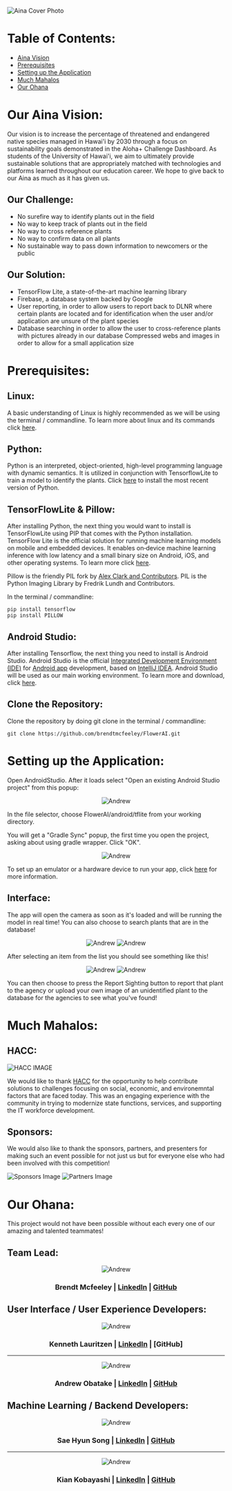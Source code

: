 ![Aina Cover Photo](ainaCoverImage.png)

# Table of Contents:
* [Aina Vision](#out-aina-vision)
* [Prerequisites](#prerequisites)
* [Setting up the Application](#setting-up-the-application)
* [Much Mahalos](#much-mahalos)
* [Our Ohana](#our-ohana)

# Our Aina Vision:
Our vision is to increase the percentage of threatened and endangered native species managed in Hawai'i by 2030 through a focus on sustainability goals demonstrated in the Aloha+ Challenge Dashboard. As students of the University of Hawai'i, we aim to ultimately provide sustainable solutions that are appropriately matched with technologies and platforms learned throughout our education career. We hope to give back to our Aina as much as it has given us.

## Our Challenge:

* No surefire way to identify plants out in the field
* No way to keep track of plants out in the field
* No way to cross reference plants
* No way to confirm data on all plants
* No sustainable way to pass down information to newcomers or the public

## Our Solution:

* TensorFlow Lite, a state-of-the-art machine learning library
* Firebase, a database system backed by Google
* User reporting, in order to allow users to report back to DLNR where certain plants are located and for identification when the user and/or application are unsure of the plant species
* Database searching in order to allow the user to cross-reference plants with pictures already in our database
Compressed webs and images in order to allow for a small application size

# Prerequisites:

## Linux:
A basic understanding of Linux is highly recommended as we will be using the terminal / commandline. To learn more about linux and its commands click [here](https://maker.pro/linux/tutorial/basic-linux-commands-for-beginners).

## Python:
Python is an interpreted, object-oriented, high-level programming language with dynamic semantics. It is utilized in conjunction with TensorflowLite to train a model to identify the plants. Click [here](https://www.python.org/downloads/) to install the most recent version of Python.

## TensorFlowLite & Pillow:
After installing Python, the next thing you would want to install is TensorFlowLite using PIP that comes with the Python installation. TensorFlow Lite is the official solution for running machine learning models on mobile and embedded devices. It enables on‑device machine learning inference with low latency and a small binary size on Android, iOS, and other operating 
systems. To learn more click [here](https://www.tensorflow.org/lite/).

Pillow is the friendly PIL fork by [Alex Clark and Contributors](https://github.com/python-pillow/Pillow/graphs/contributors). PIL is the Python Imaging Library by Fredrik Lundh and Contributors.

In the terminal / commandline: 
```
pip install tensorflow
pip install PILLOW
```

## Android Studio:
After installing Tensorflow, the next thing you need to install is Android Studio. Android Studio is the official [Integrated Development Environment (IDE)](https://searchsoftwarequality.techtarget.com/definition/integrated-development-environment) for [Android app](https://en.wikipedia.org/wiki/Android_(operating_system)) development, based on [IntelliJ IDEA](https://www.jetbrains.com/idea/). Android Studio will be used as our main working environment. To learn more and download, click [here](https://developer.android.com/studio/).

## Clone the Repository:
Clone the repository by doing git clone in the terminal / commandline:
```
git clone https://github.com/brendtmcfeeley/FlowerAI.git
```

# Setting up the Application:
Open AndroidStudio. After it loads select "Open an existing Android Studio project" from this popup:

<p align="center">
  <img src="https://github.com/brendtmcfeeley/FlowerAI/blob/master/android1.png?raw=true" alt="Andrew"/>
</p>

In the file selector, choose FlowerAI/android/tflite from your working directory.

You will get a "Gradle Sync" popup, the first time you open the project, asking about using gradle wrapper. Click "OK".

<p align="center">
  <img src="https://github.com/brendtmcfeeley/FlowerAI/blob/master/android2.png?raw=true" alt="Andrew"/>
</p>

To set up an emulator or a hardware device to run your app, click [here](https://developer.android.com/studio/run/) for more information.

## Interface:

The app will open the camera as soon as it's loaded and will be running the model in real time! You can also choose to search plants that are in the database!

<p align="center">
  <img src="https://github.com/brendtmcfeeley/FlowerAI/blob/master/exImg3.jpg?raw=true" alt="Andrew"/>
  <img src="https://github.com/brendtmcfeeley/FlowerAI/blob/master/exImg2.jpg?raw=true" alt="Andrew"/>
</p>

After selecting an item from the list you should see something like this!

<p align="center">
  <img src="https://github.com/brendtmcfeeley/FlowerAI/blob/master/exImg1.jpg?raw=true" alt="Andrew"/>
  <img src="https://github.com/brendtmcfeeley/FlowerAI/blob/master/exImg4.jpg?raw=true" alt="Andrew"/>
</p>

You can then choose to press the Report Sighting button to report that plant to the agency or upload your own image of an unidentified plant to the database for the agencies to see what you've found!

# Much Mahalos:

## HACC:
![HACC IMAGE](http://hacc.hawaii.gov/wp-content/uploads/2017/08/HACC-with-Flag-final.png)

We would like to thank [HACC](http://hacc.hawaii.gov/) for the opportunity to help contribute solutions to challenges focusing on social, economic, and environemntal factors that are faced today. This was an engaging experience with the community in trying to modernize state functions, services, and supporting the IT workforce development.

## Sponsors:
We would also like to thank the sponsors, partners, and presenters for making such an event possible for not just us but for everyone else who had been involved with this competition!

![Sponsors Image](sponsorsImg.png)
![Partners Image](partnersImg.png)

# Our Ohana:
This project would not have been possible without each every one of our amazing and talented teammates!

## Team Lead:

<p align="center">
  <img src="https://github.com/brendtmcfeeley/FlowerAI/blob/master/brendt.png?raw=true" alt="Andrew"/>
</p>
<h3 align="center" id="brendtmcfeeleylinkedinhttpswwwlinkedincominbrendtmcfeeleygithubhttpsgithubcombrendtmcfeeley">Brendt Mcfeeley | <a href="https://www.linkedin.com/in/brendt-mcfeeley/">LinkedIn</a> | <a href="https://github.com/brendtmcfeeley">GitHub</a></h3>


## User Interface / User Experience Developers:

<p align="center">
  <img src="https://github.com/brendtmcfeeley/FlowerAI/blob/master/kenneth.jpeg?raw=true" alt="Andrew"/>
</p>
<h3 align="center" id="kennethlauritzenlinkedinhttpslinkedincominkennethlauritzen49907216agithub">Kenneth Lauritzen | <a href="https://linkedin.com/in/kenneth-lauritzen-49907216a/">LinkedIn</a> | [GitHub]</h3>

<hr>

<p align="center">
  <img src="https://github.com/brendtmcfeeley/FlowerAI/blob/master/andrew.jpeg?raw=true" alt="Andrew"/>
</p>
<h3 align="center" id="andrewobatakelinkedinhttpswwwlinkedincominandrewobatake8a5232106githubhttpsgithubcomaobatake">Andrew Obatake | <a href="https://www.linkedin.com/in/andrew-obatake-8a5232106/">LinkedIn</a> | <a href="https://github.com/aobatake">GitHub</a></h3>

## Machine Learning / Backend Developers:


<p align="center">
  <img src="https://github.com/brendtmcfeeley/FlowerAI/blob/master/sae.jpeg?raw=true" alt="Andrew"/>
</p>
<h3 align="center" id="saehyunsonglinkedinhttpswwwlinkedincominsaehyunsonggithubhttpsgithubcomsaehyuns">Sae Hyun Song | <a href="https://www.linkedin.com/in/sae-hyun-song/">LinkedIn</a> | <a href="https://github.com/saehyuns">GitHub</a></h3>

<hr>

<p align="center">
  <img src="https://github.com/brendtmcfeeley/FlowerAI/blob/master/kian.jpeg?raw=true" alt="Andrew"/>
</p>
<h3 align="center" id="kiankobayashilinkedinhttpswwwlinkedincominkiankobayashigithubhttpsgithubcomkiankoba">Kian Kobayashi | <a href="https://www.linkedin.com/in/kiankobayashi/">LinkedIn</a> | <a href="https://github.com/kiankoba">GitHub</a></h3>
